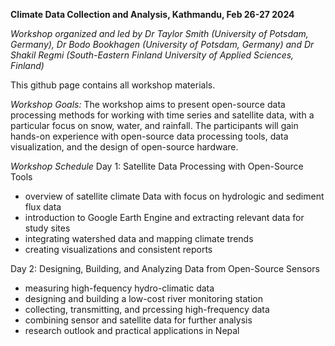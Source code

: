 **Climate Data Collection and Analysis, Kathmandu, Feb 26-27 2024**

*Workshop organized and led by Dr Taylor Smith (University of Potsdam, Germany), Dr Bodo Bookhagen (University of Potsdam, Germany) and Dr Shakil Regmi (South-Eastern Finland University of Applied Sciences, Finland)*

This github page contains all workshop materials.

*Workshop Goals:* The workshop aims to present open-source data processing methods for working with time series and satellite data, with a particular focus on snow, water, and rainfall. The participants will gain hands-on experience with open-source data processing tools, data visualization, and the design of open-source hardware.

_Workshop Schedule_
Day 1: Satellite Data Processing with Open-Source Tools
 - overview of satellite climate Data with focus on hydrologic and sediment flux data
 - introduction to Google Earth Engine and extracting relevant data for study sites
 - integrating watershed data and mapping climate trends
 - creating visualizations and consistent reports

Day 2: Designing, Building, and Analyzing Data from Open-Source Sensors
 - measuring high-fequency hydro-climatic data
 - designing and building a low-cost river monitoring station 
 - collecting, transmitting, and prcessing high-frequency data
 - combining sensor and satellite data for further analysis 
 - research outlook and practical applications in Nepal
